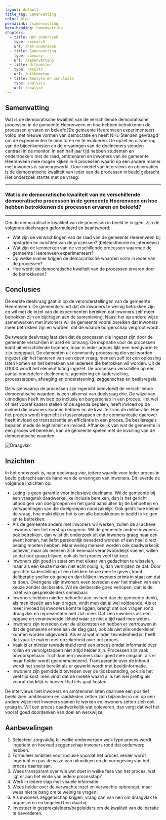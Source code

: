 ```yaml
---
layout: default
title_tag: Samenvatting
color: blue
permalink: /samenvatting
hero-heading: Samenvatting
chapters:
  - title: Het onderzoek
    type: research
    url: /het-onderzoek
  - title: Samenvatting
    type: summary
    url: /samenvatting
  - title: Uitkomsten
    type: results
    url: /uitkomsten
  - title: Analyse en conclusie
    type: analysis
    url: /analyse
---
```

## Samenvatting

Wat is de democratische kwaliteit van de verschillende democratische processen in de gemeente Heerenveen en hoe hebben betrokkenen de processen ervaren en beleefd?De gemeente Heerenveen experimenteert volop met nieuwe vormen van democratie en heeft NHL-Stenden gevraagd om de experimenten te monitoren en te evalueren. De opzet en uitvoering van de bijeenkomsten en de ervaringen van de deelnemers stonden centraal in de monitor. In een half jaar tijd hebben studenten en onderzoekers met de raad, ambtenaren en inwoners van de gemeente Heerenveen mee mogen kijken in 6 processen waarin op een andere manier met inwoners is samengewerkt. Door middel van interviews en observaties is de democratische kwaliteit van ieder van de processen in beeld gebracht. Het onderzoek startte met de vraag:

- - -

### Wat is de democratische kwaliteit van de verschillende democratische processen in de gemeente Heerenveen en hoe hebben betrokkenen de processen ervaren en beleefd?

- - -

Om de democratische kwaliteit van de processen in beeld te krijgen, zijn de volgende deelvragen geformuleerd en beantwoord:

* Wat zijn de verwachtingen van de raad van de gemeente Heerenveen bij opstarten en inrichten van de processen? (beleidstheorie en interviews)
* Wat zijn de kenmerken van de verschillende processen waarmee de gemeente Heerenveen experimenteert?
* Op welke manier krijgen de democratische waarden vorm in ieder van de processen?
* Hoe wordt de democratische kwaliteit van de processen ervaren door de betrokkenen?

## Conclusies

De eerste deelvraag gaat in op de veronderstellingen van de gemeente Heerenveen. De gemeente vindt dat de inwoners te weinig betrokken zijn en wil met de inzet van de experimenten bereiken dat inwoners zelf meer betrokken zijn en bijdragen aan de samenleving. Naast het op andere wijze samenwerken met inwoners wil de gemeente vooral bereiken dat inwoners meer betrokken zijn en worden, dat de waarde burgerschap vergroot wordt.

De tweede deelvraag laat zien dat de processen die ingezet zijn door de gemeente verschillen in aard en omvang. De inspiratie voor de processen komt uit verschillende bronnen, maar in ieder proces lijkt een mengvorm te zijn toegepast. De elementen uit community processing die veel worden ingezet zijn het hanteren van een open vraag, mensen zelf tot een oplossing laten komen en het betrekken van iedereen die betrokken wil worden. Uit de G1000 wordt het element loting ingezet. De processen verschillen op een aantal onderdelen: deelnemers, agendering en kaderstelling, processtappen, afweging en ondersteuning, zeggenschap en beslisregels.

De wijze waarop de processen zijn ingericht beïnvloedt de verschillende democratische waarden, is een uitkomst van deelvraag drie. De wijze van uitnodigen heeft invloed op inclusie en burgerschap in een proces. Het wel of niet vooraf kaders stellen of de agenda bepalen, heeft invloed op de invloed die inwoners kunnen hebben en de kwaliteit van de deliberatie. Hoe het proces wordt ingericht in tussenstappen en de communicatie daarover heeft invloed op transparantie en efficiëntie in een proces. De beslisregels bepalen mede de legitimiteit en invloed. Afhankelijk van wat de gemeente in een proces wil bereiken, kan de gemeente spelen met de invulling van de democratische waarden.

![Draagvlak](/uploads/Ill_draagvlak02.jpg "Draagvlak")

## Inzichten

In het onderzoek is, naar deelvraag vier, iedere waarde voor ieder proces in beeld gebracht aan de hand van de ervaringen van inwoners. Dit leverde de volgende inzichten op:

* Loting is geen garantie voor inclusieve deelname. Wil de gemeente bij een vraagstuk daadwerkelijke inclusie bereiken, dan is het gericht uitnodigen van doelgroepen en het goed aansluiten bij de behoeften en verwachtingen van die doelgroepen noodzakelijk. Ook geldt: hoe kleiner de vraag, hoe makkelijker het is om alle betrokkenen in beeld te krijgen en te betrekken.
* Als de gemeente anders met inwoners wil werken, zullen de al actieve inwoners hier het eerst op reageren. Wil de gemeente andere inwoners ook betrekken, dan wijst dit onderzoek uit dat inwoners graag naar een event komen, het liefst persoonlijk benaderd worden of een heel direct belang moeten hebben. Maar weinig mensen worden ook daadwerkelijk actiever, maar als mensen zich eenmaal verantwoordelijk voelen, willen ze dat ook graag blijven, ook als het proces veel tijd kost.
* Inwoners zijn goed in staat om met elkaar van gedachten te wisselen, maar als een keuze maken niet echt nodig is, dan vermijden ze dat. Door gerichte kaderstelling of een heldere keuze mee te geven, komt deliberatie sneller op gang en dan blijken inwoners prima in staat om dat te doen. Overigens zijn inwoners even tevreden over het maken van een keuze zonder deliberatie. Wil de deliberatie goed verlopen, dan is de inzet van gespreksleiders onmisbaar.
* Inwoners hebben minder behoefte aan invloed dan de gemeente denkt, als men ideeën aan kan dragen, vindt men dat al wel voldoende. Als er meer invloed bij inwoners komt te liggen, brengt dat ook vragen rond draagvlak en representatie met zich mee. Dat zien inwoners als een opgave en verantwoordelijkheid waar ze niet altijd raad mee weten.
* Inwoners zijn tevreden over de uitkomsten en hebben er vertrouwen in dat de gemeente ermee aan de slag gaat, ook als niet alle onderdelen kunnen worden uitgevoerd. Als er al wat minder tevredenheid is, heeft dat vaak te maken met onzekerheid over het proces.
* Vaak is er minder tevredenheid rond een proces omdat informatie over rollen en vervolgstappen niet altijd helder zijn. Processen zijn vaak onvoorspelbaar. Toch kunnen inwoners daar goed mee omgaan, als er maar helder wordt gecommuniceerd. Transparantie over de inhoud wordt het snelst bereikt als er gewerkt wordt met beeldinformatie.
* Inwoners zijn gemiddeld tevreden over de tijdsbesteding, ook als het veel tijd kost: men vindt dat de moeite waard al is het wel prettig als vooraf duidelijk is hoeveel tijd iets gaat kosten.

De interviews met inwoners en ambtenaren laten daarmee een positief beeld zien: ambtenaren en raadsleden zetten zich bijzonder in om op een andere wijze met inwoners samen te werken en inwoners zetten zich ook graag in. Wil een proces daadwerkelijk wat opleveren, dan vergt dat wel het vooraf goed doordenken van doel en werkwijze.

## Aanbevelingen

1. Selecteer zorgvuldig bij welke onderwerpen welk type proces wordt ingericht en hoeveel zeggenschap inwoners rond dat onderwerp hebben.
2. Formuleer ambities voor inclusie voordat het proces verder wordt ingericht en pas de wijze van uitnodigen en de vormgeving van het proces daarop aan.
3. Wees transparant over wie wat doet in welke fase van het proces, wat ligt er aan het einde van iedere processtap?
4. Werk in iedere stap met visuele informatie.
5. Wees helder over de verwachte inzet en verwachte opbrengst, maar wees niet te bang om te weinig te vragen!
6. Als inwoners zeggenschap krijgen, vraag dan van hen om draagvlak te organiseren en begeleid hen daarbij.
7. Investeer in gespreksleiders/begeleiders om de kwaliteit van deliberatie te bevorderen.
